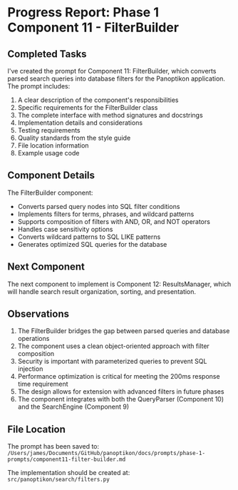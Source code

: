 # Progress Report: Phase 1 Component 11 - FilterBuilder

## Completed Tasks

I've created the prompt for Component 11: FilterBuilder, which converts parsed search queries into database filters for the Panoptikon application. The prompt includes:

1. A clear description of the component's responsibilities
2. Specific requirements for the FilterBuilder class
3. The complete interface with method signatures and docstrings
4. Implementation details and considerations
5. Testing requirements
6. Quality standards from the style guide
7. File location information
8. Example usage code

## Component Details

The FilterBuilder component:
- Converts parsed query nodes into SQL filter conditions
- Implements filters for terms, phrases, and wildcard patterns
- Supports composition of filters with AND, OR, and NOT operators
- Handles case sensitivity options
- Converts wildcard patterns to SQL LIKE patterns
- Generates optimized SQL queries for the database

## Next Component

The next component to implement is Component 12: ResultsManager, which will handle search result organization, sorting, and presentation.

## Observations

1. The FilterBuilder bridges the gap between parsed queries and database operations
2. The component uses a clean object-oriented approach with filter composition
3. Security is important with parameterized queries to prevent SQL injection
4. Performance optimization is critical for meeting the 200ms response time requirement
5. The design allows for extension with advanced filters in future phases
6. The component integrates with both the QueryParser (Component 10) and the SearchEngine (Component 9)

## File Location

The prompt has been saved to:
`/Users/james/Documents/GitHub/panoptikon/docs/prompts/phase-1-prompts/component11-filter-builder.md`

The implementation should be created at:
`src/panoptikon/search/filters.py`

